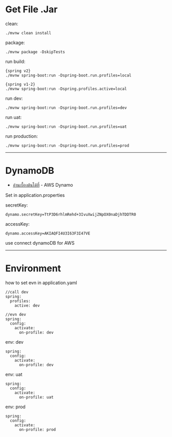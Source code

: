 # Get File .Jar  
clean: 
```
./mvnw clean install
```
package:
````
./mvnw package -DskipTests
````
run build:
````
{spring v2}
./mvnw spring-boot:run -Dspring-boot.run.profiles=local

{spring v1-2} 
./mvnw spring-boot:run -Dspring.profiles.active=local  
````
run dev:
````
./mvnw spring-boot:run -Dspring-boot.run.profiles=dev
````
run uat:
````
./mvnw spring-boot:run -Dspring-boot.run.profiles=uat
````
run production:
````
./mvnw spring-boot:run -Dspring-boot.run.profiles=prod
````
---
# DynamoDB 
* [อ่านเบื้องต้นได้ที่]( https://aws.amazon.com/th/dynamodb/getting-started/?trk=50d74611-ef80-4ac1-996c-e2e43bc4b423&sc_channel=ps&s_kwcid=AL!4422!3!536393758234!e!!g!!dynamodb&ef_id=CjwKCAiAqt-dBhBcEiwATw-ggAE7zI39uFEuL_Gbpk3BXa-pepLQ5lOOLqmbEztf8a7_1ovWS_ntrhoCvJIQAvD_BwE:G:s&s_kwcid=AL!4422!3!536393758234!e!!g!!dynamodb
  ) - AWS Dynamo


Set in application.properties

secretKey:
``````
dynamo.secretKey=TtP3D6rhlmRehd+3IvuXwijZNpOX0naDjhTDDTR0
``````
accessKey:
``````
dynamo.accessKey=AKIAQFI4U3I63F3I47VE
``````
use connect dynamoDB for AWS


---
# Environment

how to set evn in application.yaml
````
//call dev
spring:
  profiles:
    active: dev

//evn dev
spring:
  config:
    activate:
      on-profile: dev
````
env: dev
````
spring:
  config:
    activate:
      on-profile: dev
````
env: uat
````
spring:
  config:
    activate:
      on-profile: uat
````
env: prod
````
spring:
  config:
    activate:
      on-profile: prod
````
